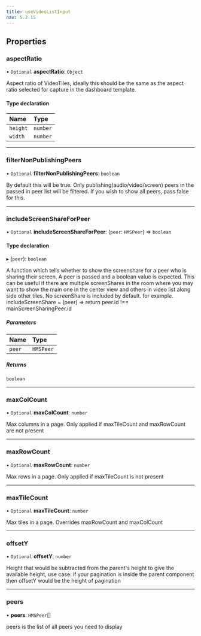 ```yaml
---
title: useVideoListInput
nav: 5.2.15
---
```


## Properties

### aspectRatio

• `Optional` **aspectRatio**: `Object`

Aspect ratio of VideoTiles, ideally this should be the same as the aspect ratio selected for
capture in the dashboard template.

#### Type declaration

| Name | Type |
| :------ | :------ |
| `height` | `number` |
| `width` | `number` |

___

### filterNonPublishingPeers

• `Optional` **filterNonPublishingPeers**: `boolean`

By default this will be true. Only publishing(audio/video/screen) peers in the passed in peer list
will be filtered. If you wish to show all peers, pass false for this.

___

### includeScreenShareForPeer

• `Optional` **includeScreenShareForPeer**: (`peer`: `HMSPeer`) => `boolean`

#### Type declaration

▸ (`peer`): `boolean`

A function which tells whether to show the screenshare for a peer who is sharing their screen. A peer is passed
and a boolean value is expected.
This can be useful if there are multiple screenShares in the room where you may want to show the main one in the
center view and others in video list along side other tiles. No screenShare is included by default.
for example. includeScreenShare = (peer) => return peer.id !== mainScreenSharingPeer.id

##### Parameters

| Name | Type |
| :------ | :------ |
| `peer` | `HMSPeer` |

##### Returns

`boolean`

___

### maxColCount

• `Optional` **maxColCount**: `number`

Max columns in a  page. Only applied if maxTileCount and maxRowCount are not present

___

### maxRowCount

• `Optional` **maxRowCount**: `number`

Max rows in a  page. Only applied if maxTileCount is not present

___

### maxTileCount

• `Optional` **maxTileCount**: `number`

Max tiles in a  page. Overrides maxRowCount and maxColCount

___

### offsetY

• `Optional` **offsetY**: `number`

Height that would be subtracted from the parent's height to give the available height, use case: if your pagination is inside the parent component then offsetY would be the height of pagination

___

### peers

• **peers**: `HMSPeer`[]

peers is the list of all peers you need to display
